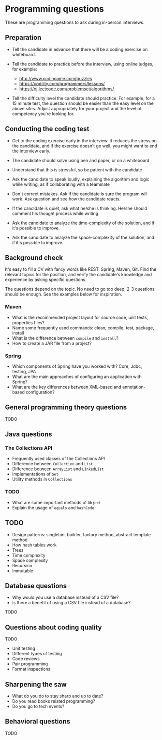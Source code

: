 Programming questions
=====================

These are programming questions to ask during in-person interviews.

Preparation
-----------

- Tell the candidate in advance that there will be a coding exercise
  on whiteboard.

- Tell the candidate to practice before the interview,
  using online judges, for example:

  + http://www.codingame.com/puzzles
  + https://codility.com/programmers/lessons/
  + https://oj.leetcode.com/problemset/algorithms/

- Tell the difficulty level the candidate should practice.
  For example, for a 15 minute test,
  the question should be easier than the easy level on the above sites.
  Adjust appropriately for your project and the level of competency you're looking for.

Conducting the coding test
--------------------------

- Get to the coding exercise early in the interview.
  It reduces the stress on the candidate,
  and if the exercise doesn't go well,
  you might want to end the interview early.

- The candidate should solve using pen and paper, or on a whiteboard

- Understand that this is stressful, so be patient with the candidate

- Ask the candidate to speak loudly, explaining the algorithm
  and logic while writing, as if collaborating with a teammate

- Don't correct mistakes. Ask if the candidate is sure the
  program will work. Ask question and see how the candidate reacts.

- If the candidate is quiet, ask what he/she is thinking.
  He/she should comment his thought process while writing.

- Ask the candidate to analyze the time-complexity of the solution,
  and if it's possible to improve.

- Ask the candidate to analyze the space-complexity of the solution,
  and if it's possible to improve.

Background check
----------------

It's easy to fill a CV with fancy words like REST, Spring, Maven, Git.
Find the relevant topics for the position, and verify the candidate's
knowledge and experience by asking specific questions.

The questions depend on the topic. No need to go too deep, 2-3 questions
should be enough. See the examples below for inspiration.

### Maven

- What is the recommended project layout for source code, unit tests, properties files?
- Name some frequently used commands: clean, compile, test, package, install
- What is the difference between `compile` and `install`?
- How to create a JAR file from a project?

### Spring

- Which components of Spring have you worked with? Core, Jdbc, testing, JPA
- What are the main approaches of configuring an application with Spring?
- What are the key differences between XML-based and annotation-based configuration?

General programming theory questions
------------------------------------

TODO

Java questions
--------------

### The Collections API

- Frequently used classes of the Collections API
- Difference between `Collection` and `List`
- Difference between `ArrayList` and `LinkedList`
- Implementations of `Set`
- Utility methods in `Collections`

### TODO

- What are some important methods of `Object`
- Explain the usage of `equals` and `hashCode`

TODO
----

- Design patterns: singleton, builder, factory method, abstract template method
- How hash tables work
- Trees
- Time complexity
- Space complexity
- Recursion
- Immutable

Database questions
------------------

- Why would you use a database instead of a CSV file?
- Is there a benefit of using a CSV file instead of a database?

TODO

Questions about coding quality
------------------------------

TODO

- Unit testing
- Different types of testing
- Code reviews
- Pair programming
- Format inspections

Sharpening the saw
------------------

- What do you do to stay sharp and up to date?
- Do you read books related programming?
- Do you go to tech events?

Behavioral questions
--------------------

TODO
